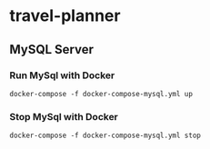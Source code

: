 # travel-planner

## MySQL Server
### Run MySql with Docker
`docker-compose -f docker-compose-mysql.yml up`

### Stop MySql with Docker
`docker-compose -f docker-compose-mysql.yml stop`